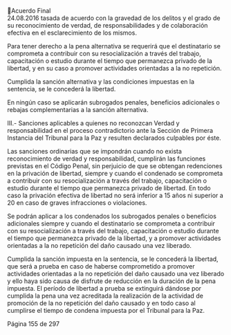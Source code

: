 Acuerdo Final  
24.08.2016 
tasada  de  acuerdo  con  la  gravedad  de  los  delitos  y  el  grado  de  su  reconocimiento  de  verdad,  de 
responsabilidades y de colaboración efectiva en el esclarecimiento de los mismos. 
 
Para tener derecho a la pena alternativa se requerirá que el destinatario se comprometa a contribuir con 
su resocialización a través del trabajo, capacitación o estudio durante el tiempo que permanezca privado 
de la libertad, y en su caso a promover actividades orientadas a la no repetición. 
 
Cumplida la sanción alternativa y las condiciones impuestas en la sentencia, se le concederá la libertad. 
 
En ningún caso se aplicarán subrogados penales, beneficios adicionales o rebajas complementarias a la 
sanción alternativa. 
 
 
III.-  Sanciones  aplicables  a  quienes  no  reconozcan  Verdad  y  responsabilidad  en  el  proceso 
contradictorio  ante  la  Sección  de  Primera  Instancia  del  Tribunal  para  la  Paz  y  resulten 
declarados culpables por éste. 
 
Las sanciones ordinarias que se impondrán cuando no exista reconocimiento de verdad y responsabilidad, 
cumplirán las funciones previstas en el Código Penal, sin perjuicio de que se obtengan redenciones en la 
privación de libertad, siempre y cuando el condenado se comprometa a contribuir con su resocialización 
a través del trabajo, capacitación o estudio durante el tiempo que permanezca privado de libertad. En 
todo caso la privación efectiva de libertad no será inferior a 15 años ni superior a 20 en caso de graves 
infracciones o violaciones.  
 
Se podrán aplicar a los condenados los subrogados penales o beneficios adicionales siempre y cuando el 
destinatario se comprometa a contribuir con su resocialización a través del trabajo, capacitación o estudio 
durante el tiempo que permanezca privado de la libertad, y a promover actividades orientadas a la no 
repetición del daño causado una vez liberado. 
 
Cumplida la sanción impuesta en la sentencia, se le concederá la libertad, que será a prueba en caso de 
haberse comprometido a promover actividades orientadas a la no repetición del daño causado una vez 
liberado y ello haya sido causa de disfrute de reducción en la duración de la pena impuesta. El período de 
libertad  a  prueba  se  extinguirá  dándose  por  cumplida  la  pena  una  vez  acreditada  la  realización  de  la 
actividad de promoción de la no repetición del daño causado y en todo caso al cumplirse el tiempo de 
condena impuesta por el Tribunal para la Paz. 
 
 

Página 155 de 297 
 

